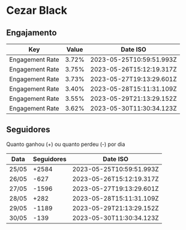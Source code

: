 # Cezar Black

## Engajamento

| Key             | Value | Date ISO                 |
| --------------- | ----- | ------------------------ |
| Engagement Rate | 3.72% | 2023-05-25T10:59:51.993Z |
| Engagement Rate | 3.75% | 2023-05-26T15:12:19.317Z |
| Engagement Rate | 3.73% | 2023-05-27T19:13:29.601Z |
| Engagement Rate | 3.40% | 2023-05-28T15:11:31.109Z |
| Engagement Rate | 3.55% | 2023-05-29T21:13:29.152Z |
| Engagement Rate | 3.62% | 2023-05-30T11:30:34.123Z |

## Seguidores

Quanto ganhou (+) ou quanto perdeu (-) por dia

| Data  | Seguidores | Date ISO                 |
| ----- | ---------- | ------------------------ |
| 25/05 | +2584      | 2023-05-25T10:59:51.993Z |
| 26/05 | -627       | 2023-05-26T15:12:19.317Z |
| 27/05 | -1596      | 2023-05-27T19:13:29.601Z |
| 28/05 | +282       | 2023-05-28T15:11:31.109Z |
| 29/05 | -1189      | 2023-05-29T21:13:29.152Z |
| 30/05 | -139       | 2023-05-30T11:30:34.123Z |